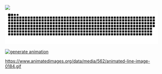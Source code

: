 <img src="https://www.animatedimages.org/data/media/562/animated-line-image-0184.gif" width="1920" />


<picture>
  <source media="(prefers-color-scheme: dark)" srcset="https://raw.githubusercontent.com/Nampoina-Razanakoto/Nampoina-Razanakoto/output/github-contribution-grid-snake-dark.svg">
  <source media="(prefers-color-scheme: light)" srcset="https://raw.githubusercontent.com/Nampoina-Razanakoto/Nampoina-Razanakoto/output/github-contribution-grid-snake.svg">
  <img alt="github contribution grid snake animation" src="https://raw.githubusercontent.com/Nampoina-Razanakoto/Nampoina-Razanakoto/output/github-contribution-grid-snake.svg">
</picture>

[![generate animation](https://github.com/Nampoina-Razanakoto/Nampoina-Razanakoto/actions/workflows/main.yml/badge.svg?branch=main)](https://github.com/Nampoina-Razanakoto/Nampoina-Razanakoto/actions/workflows/main.yml)


https://www.animatedimages.org/data/media/562/animated-line-image-0184.gif
          
<!--
**Nampoina-Razanakoto/Nampoina-Razanakoto** is a ✨ _special_ ✨ repository because its `README.md` (this file) appears on your GitHub profile.

Here are some ideas to get you started:

- 🔭 I’m currently working on ...
- 🌱 I’m currently learning ...
- 👯 I’m looking to collaborate on ...
- 🤔 I’m looking for help with ...
- 💬 Ask me about ...
- 📫 How to reach me: ...
- 😄 Pronouns: ...
- ⚡ Fun fact: ...-->

